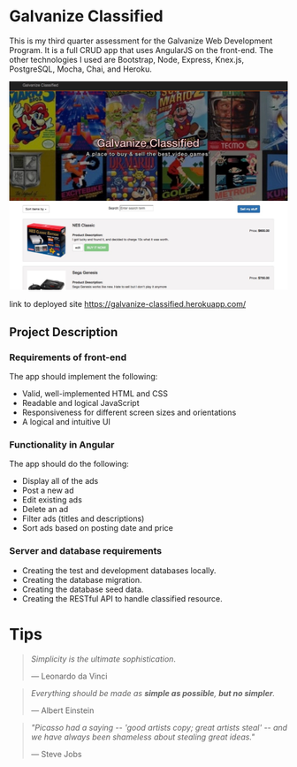 # Galvanize Classified

This is my third quarter assessment for the Galvanize Web Development Program. It is a full CRUD app that uses AngularJS on the front-end. The other technologies I used are Bootstrap, Node, Express, Knex.js, PostgreSQL, Mocha, Chai, and Heroku.

![alt text](https://github.com/bradefting/Galvanize_Classified_3/blob/master/public/images/galvanize-classified-ReadMe.jpg)


link to deployed site
https://galvanize-classified.herokuapp.com/

## Project Description

### Requirements of front-end

The app should implement the following:

- Valid, well-implemented HTML and CSS
- Readable and logical JavaScript
- Responsiveness for different screen sizes and orientations
- A logical and intuitive UI

### Functionality in Angular

The app should do the following:

- Display all of the ads
- Post a new ad
- Edit existing ads
- Delete an ad
- Filter ads (titles and descriptions)
- Sort ads based on posting date and price

### Server and database requirements

- Creating the test and development databases locally.
- Creating the database migration.
- Creating the database seed data.
- Creating the RESTful API to handle classified resource.


# Tips

> *Simplicity is the ultimate sophistication*.
>
> — Leonardo da Vinci 

> *Everything should be made as **simple as possible**, **but no simpler**.*
>
> — Albert Einstein

> *"Picasso had a saying -- 'good artists copy; great artists steal' -- and we have always been shameless about stealing great ideas."*
>
> — Steve Jobs
